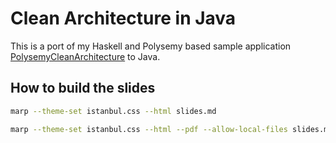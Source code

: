 # Clean Architecture in Java

This is a port of my Haskell and Polysemy based sample application
[PolysemyCleanArchitecture](https://github.com/thma/PolysemyCleanArchitecture) to Java.

## How to build the slides

```sh
marp --theme-set istanbul.css --html slides.md

marp --theme-set istanbul.css --html --pdf --allow-local-files slides.md

```
